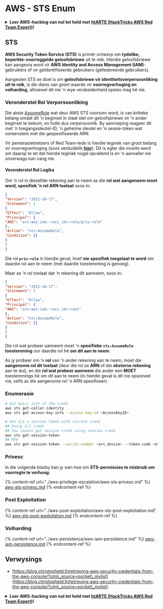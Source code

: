 # AWS - STS Enum

<details>

<summary><strong>Leer AWS-hacking van nul tot held met</strong> <a href="https://training.hacktricks.xyz/courses/arte"><strong>htARTE (HackTricks AWS Red Team Expert)</strong></a><strong>!</strong></summary>

Ander maniere om HackTricks te ondersteun:

* As jy jou **maatskappy geadverteer wil sien in HackTricks** of **HackTricks in PDF wil aflaai**, kyk na die [**SUBSCRIPTION PLANS**](https://github.com/sponsors/carlospolop)!
* Kry die [**amptelike PEASS & HackTricks swag**](https://peass.creator-spring.com)
* Ontdek [**The PEASS Family**](https://opensea.io/collection/the-peass-family), ons versameling van eksklusiewe [**NFTs**](https://opensea.io/collection/the-peass-family)
* **Sluit aan by die** 💬 [**Discord-groep**](https://discord.gg/hRep4RUj7f) of die [**telegram-groep**](https://t.me/peass) of **volg** ons op **Twitter** 🐦 [**@hacktricks\_live**](https://twitter.com/hacktricks\_live)**.**
* **Deel jou hacking-truuks deur PR's in te dien by die** [**HackTricks**](https://github.com/carlospolop/hacktricks) en [**HackTricks Cloud**](https://github.com/carlospolop/hacktricks-cloud) github-repos.

</details>

## STS

**AWS Security Token Service (STS)** is primêr ontwerp om **tydelike, beperkte-voorreggelde geloofsbriewe** uit te reik. Hierdie geloofsbriewe kan aangevra word vir **AWS Identity and Access Management (IAM)**-gebruikers of vir geïdentifiseerde gebruikers (gefedereerde gebruikers).

Aangesien STS se doel is om **geloofsbriewe vir identiteitsverpersoonliking uit te reik**, is die diens van groot waarde vir **voorregverhoging en volharding**, alhoewel dit nie 'n wye verskeidenheid opsies mag hê nie.

### Veronderstel Rol Verpersoonliking

Die aksie [AssumeRole](https://docs.aws.amazon.com/STS/latest/APIReference/API\_AssumeRole.html) wat deur AWS STS voorsien word, is van kritieke belang omdat dit 'n beginsel in staat stel om geloofsbriewe vir 'n ander beginsel te bekom, en hulle dus verpersoonlik. By aanroeping reageer dit met 'n toegangssleutel-ID, 'n geheime sleutel en 'n sessie-token wat ooreenstem met die gespesifiseerde ARN.

Vir penetrasietoetsers of Red Team-lede is hierdie tegniek van groot belang vir voorregverhoging (soos verduidelik [**hier**](../aws-privilege-escalation/aws-sts-privesc.md#sts-assumerole)). Dit is egter die moeite werd om daarop te let dat hierdie tegniek nogal opvallend is en 'n aanvaller nie onverwags kan vang nie.

#### Veronderstel Rol Logika

Om 'n rol in dieselfde rekening aan te neem as die **rol wat aangeneem moet word, spesifiek 'n rol ARN toelaat** soos in:

```json
{
"Version": "2012-10-17",
"Statement": [
{
"Effect": "Allow",
"Principal": {
"AWS": "arn:aws:iam::<acc_id>:role/priv-role"
},
"Action": "sts:AssumeRole",
"Condition": {}
}
]
}
```

Die rol **`priv-role`** in hierdie geval, hoef **nie spesifiek toegelaat te word** om daardie rol aan te neem (met daardie toestemming is genoeg).

Maar as 'n rol toelaat dat 'n rekening dit aanneem, soos in:

```json
{
"Version": "2012-10-17",
"Statement": [
{
"Effect": "Allow",
"Principal": {
"AWS": "arn:aws:iam::<acc_id>:root"
},
"Action": "sts:AssumeRole",
"Condition": {}
}
]
}
```

Die rol wat probeer aanneem moet 'n **spesifieke `sts:AssumeRole` toestemming** oor daardie rol hê **om dit aan te neem**.

As jy probeer om 'n **rol** van 'n ander rekening aan te neem, moet die **aangenome rol dit toelaat** (deur die rol se **ARN** of die **eksterne rekening** aan te dui), en die **rol wat probeer aanneem** die ander een **MOET** toestemmings hê om dit aan te neem (in hierdie geval is dit nie opsioneel nie, selfs as die aangenome rol 'n ARN spesifiseer).

### Enumerasie

```bash
# Get basic info of the creds
aws sts get-caller-identity
aws sts get-access-key-info --access-key-id <AccessKeyID>

# Get CLI a session token with current creds
## Using CLI creds
## You cannot get session creds using session creds
aws sts get-session-token
## MFA
aws sts get-session-token --serial-number <arn_device> --token-code <otp_code>
```

### Privesc

In die volgende bladsy kan jy sien hoe om **STS-permissies te misbruik om voorregte te verhoog**:

{% content-ref url="../aws-privilege-escalation/aws-sts-privesc.md" %}
[aws-sts-privesc.md](../aws-privilege-escalation/aws-sts-privesc.md)
{% endcontent-ref %}

### Post Exploitation

{% content-ref url="../aws-post-exploitation/aws-sts-post-exploitation.md" %}
[aws-sts-post-exploitation.md](../aws-post-exploitation/aws-sts-post-exploitation.md)
{% endcontent-ref %}

### Volharding

{% content-ref url="../aws-persistence/aws-iam-persistence.md" %}
[aws-iam-persistence.md](../aws-persistence/aws-iam-persistence.md)
{% endcontent-ref %}

## Verwysings

* [https://blog.christophetd.fr/retrieving-aws-security-credentials-from-the-aws-console/?utm\_source=pocket\_mylist](https://blog.christophetd.fr/retrieving-aws-security-credentials-from-the-aws-console/?utm\_source=pocket\_mylist)

<details>

<summary><strong>Leer AWS-hacking van nul tot held met</strong> <a href="https://training.hacktricks.xyz/courses/arte"><strong>htARTE (HackTricks AWS Red Team Expert)</strong></a><strong>!</strong></summary>

Ander maniere om HackTricks te ondersteun:

* As jy jou **maatskappy geadverteer wil sien in HackTricks** of **HackTricks in PDF wil aflaai**, kyk na die [**SUBSCRIPTION PLANS**](https://github.com/sponsors/carlospolop)!
* Kry die [**amptelike PEASS & HackTricks swag**](https://peass.creator-spring.com)
* Ontdek [**The PEASS Family**](https://opensea.io/collection/the-peass-family), ons versameling eksklusiewe [**NFTs**](https://opensea.io/collection/the-peass-family)
* **Sluit aan by die** 💬 [**Discord-groep**](https://discord.gg/hRep4RUj7f) of die [**telegram-groep**](https://t.me/peass) of **volg** ons op **Twitter** 🐦 [**@hacktricks\_live**](https://twitter.com/hacktricks\_live)**.**
* **Deel jou hacktruuks deur PR's in te dien by die** [**HackTricks**](https://github.com/carlospolop/hacktricks) en [**HackTricks Cloud**](https://github.com/carlospolop/hacktricks-cloud) github-repos.

</details>
